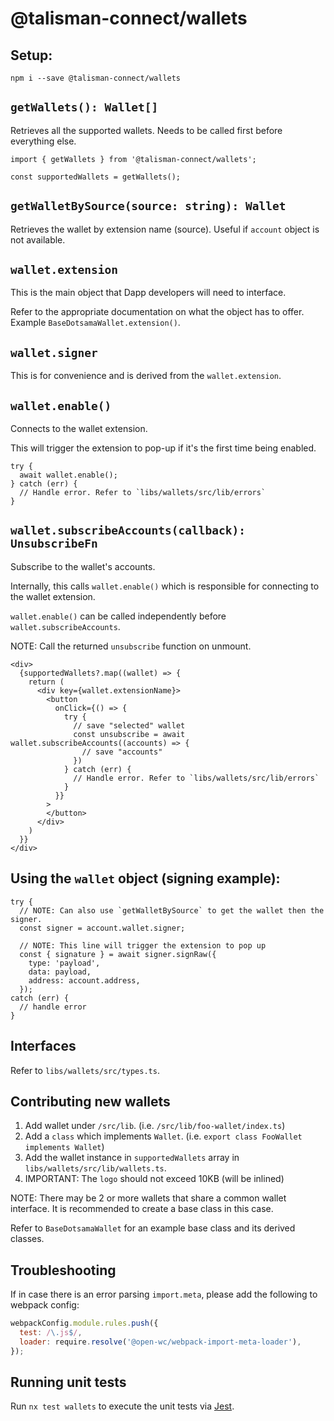# @talisman-connect/wallets

## Setup:

```
npm i --save @talisman-connect/wallets
```

## `getWallets(): Wallet[]`

Retrieves all the supported wallets. Needs to be called first before everything else.

```tsx
import { getWallets } from '@talisman-connect/wallets';

const supportedWallets = getWallets();
```

## `getWalletBySource(source: string): Wallet`

Retrieves the wallet by extension name (source).
Useful if `account` object is not available.

## `wallet.extension`

This is the main object that Dapp developers will need to interface.

Refer to the appropriate documentation on what the object has to offer. Example `BaseDotsamaWallet.extension()`.

## `wallet.signer`

This is for convenience and is derived from the `wallet.extension`.

## `wallet.enable()`

Connects to the wallet extension.

This will trigger the extension to pop-up if it's the first time being enabled.

```tsx
try {
  await wallet.enable();
} catch (err) {
  // Handle error. Refer to `libs/wallets/src/lib/errors`
}
```

## `wallet.subscribeAccounts(callback): UnsubscribeFn`

Subscribe to the wallet's accounts.

Internally, this calls `wallet.enable()` which is responsible for connecting to the wallet extension.

`wallet.enable()` can be called independently before `wallet.subscribeAccounts`.

NOTE: Call the returned `unsubscribe` function on unmount.

```tsx
<div>
  {supportedWallets?.map((wallet) => {
    return (
      <div key={wallet.extensionName}>
        <button
          onClick={() => {
            try {
              // save "selected" wallet
              const unsubscribe = await wallet.subscribeAccounts((accounts) => {
                // save "accounts"
              })
            } catch (err) {
              // Handle error. Refer to `libs/wallets/src/lib/errors`
            }
          }}
        >
        </button>
      </div>
    )
  }}
</div>
```

## Using the `wallet` object (signing example):

```tsx
try {
  // NOTE: Can also use `getWalletBySource` to get the wallet then the signer.
  const signer = account.wallet.signer;

  // NOTE: This line will trigger the extension to pop up
  const { signature } = await signer.signRaw({
    type: 'payload',
    data: payload,
    address: account.address,
  });
catch (err) {
  // handle error
}
```

## Interfaces

Refer to `libs/wallets/src/types.ts`.

## Contributing new wallets

1. Add wallet under `/src/lib`. (i.e. `/src/lib/foo-wallet/index.ts`)
2. Add a `class` which implements `Wallet`. (i.e. `export class FooWallet implements Wallet`)
3. Add the wallet instance in `supportedWallets` array in `libs/wallets/src/lib/wallets.ts`.
4. IMPORTANT: The `logo` should not exceed 10KB (will be inlined)

NOTE: There may be 2 or more wallets that share a common wallet interface. It is recommended to create a base class in this case.

Refer to `BaseDotsamaWallet` for an example base class and its derived classes.

## Troubleshooting

If in case there is an error parsing `import.meta`, please add the following to webpack config:

```js
webpackConfig.module.rules.push({
  test: /\.js$/,
  loader: require.resolve('@open-wc/webpack-import-meta-loader'),
});
```

## Running unit tests

Run `nx test wallets` to execute the unit tests via [Jest](https://jestjs.io).
